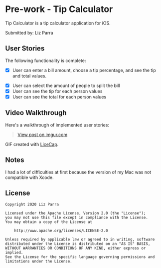 # Pre-work - Tip Calculator

Tip Calculator is a tip calculator application for iOS.

Submitted by: Liz Parra

## User Stories

The following functionality is complete:

* [X] User can enter a bill amount, choose a tip percentage, and see the tip and total values.
- [X] User can select the amount of people to split the bill 
- [X] User can see the tip for each person values
- [X] User can see the total for each person values

## Video Walkthrough 

Here's a walkthrough of implemented user stories:

<blockquote class="imgur-embed-pub" lang="en" data-id="faQSNaz"><a href="//imgur.com/faQSNaz">View post on imgur.com</a></blockquote>

GIF created with [LiceCap](http://www.cockos.com/licecap/).

## Notes

I had a lot of difficulties at first because the version of my Mac was not compatible with Xcode.

## License

    Copyright 2020 Liz Parra

    Licensed under the Apache License, Version 2.0 (the "License");
    you may not use this file except in compliance with the License.
    You may obtain a copy of the License at

        http://www.apache.org/licenses/LICENSE-2.0

    Unless required by applicable law or agreed to in writing, software
    distributed under the License is distributed on an "AS IS" BASIS,
    WITHOUT WARRANTIES OR CONDITIONS OF ANY KIND, either express or implied.
    See the License for the specific language governing permissions and
    limitations under the License.

